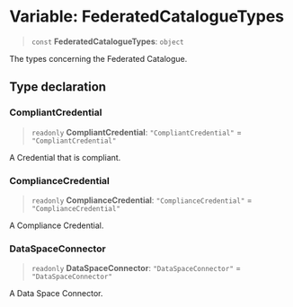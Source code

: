 # Variable: FederatedCatalogueTypes

> `const` **FederatedCatalogueTypes**: `object`

The types concerning the Federated Catalogue.

## Type declaration

### CompliantCredential

> `readonly` **CompliantCredential**: `"CompliantCredential"` = `"CompliantCredential"`

A Credential that is compliant.

### ComplianceCredential

> `readonly` **ComplianceCredential**: `"ComplianceCredential"` = `"ComplianceCredential"`

A Compliance Credential.

### DataSpaceConnector

> `readonly` **DataSpaceConnector**: `"DataSpaceConnector"` = `"DataSpaceConnector"`

A Data Space Connector.
